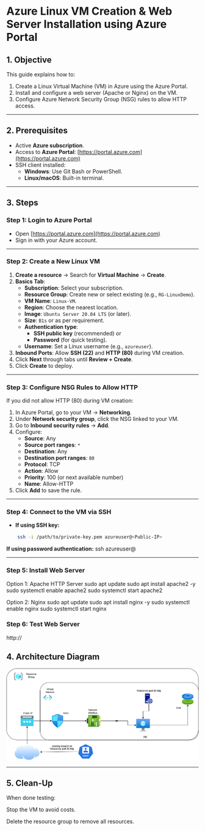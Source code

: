# Azure Linux VM Creation & Web Server Installation using Azure Portal

## 1. Objective
This guide explains how to:
1. Create a Linux Virtual Machine (VM) in Azure using the Azure Portal.
2. Install and configure a web server (Apache or Nginx) on the VM.
3. Configure Azure Network Security Group (NSG) rules to allow HTTP access.

---

## 2. Prerequisites
- Active **Azure subscription**.
- Access to **Azure Portal**: [https://portal.azure.com](https://portal.azure.com)
- SSH client installed:
  - **Windows**: Use Git Bash or PowerShell.
  - **Linux/macOS**: Built-in terminal.

---

## 3. Steps

### Step 1: Login to Azure Portal
- Open [https://portal.azure.com](https://portal.azure.com)  
- Sign in with your Azure account.

---

### Step 2: Create a New Linux VM
1. **Create a resource** → Search for **Virtual Machine** → **Create**.
2. **Basics Tab**:
   - **Subscription**: Select your subscription.
   - **Resource Group**: Create new or select existing (e.g., `RG-LinuxDemo`).
   - **VM Name**: `Linux-VM`.
   - **Region**: Choose the nearest location.
   - **Image**: `Ubuntu Server 20.04 LTS` (or later).
   - **Size**: `B1s` or as per requirement.
   - **Authentication type**: 
     - **SSH public key** (recommended) or 
     - **Password** (for quick testing).
   - **Username**: Set a Linux username (e.g., `azureuser`).
3. **Inbound Ports**: Allow **SSH (22)** and **HTTP (80)** during VM creation.
4. Click **Next** through tabs until **Review + Create**.
5. Click **Create** to deploy.

---

### Step 3: Configure NSG Rules to Allow HTTP
If you did not allow HTTP (80) during VM creation:
1. In Azure Portal, go to your VM → **Networking**.
2. Under **Network security group**, click the NSG linked to your VM.
3. Go to **Inbound security rules** → **Add**.
4. Configure:
   - **Source**: Any
   - **Source port ranges**: `*`
   - **Destination**: Any
   - **Destination port ranges**: `80`
   - **Protocol**: TCP
   - **Action**: Allow
   - **Priority**: 100 (or next available number)
   - **Name**: Allow-HTTP
5. Click **Add** to save the rule.

---

### Step 4: Connect to the VM via SSH
- **If using SSH key:**
```bash
	ssh -i /path/to/private-key.pem azureuser@<Public-IP> 
```

**If using password authentication:**
		ssh azureuser@<Public-IP>

---

### Step 5: Install Web Server
Option 1: Apache HTTP Server
sudo apt update
sudo apt install apache2 -y
sudo systemctl enable apache2
sudo systemctl start apache2

Option 2: Nginx
sudo apt update
sudo apt install nginx -y
sudo systemctl enable nginx
sudo systemctl start nginx


### Step 6: Test Web Server
http://<Public-IP>

## 4. Architecture Diagram


![IIS installation](webserver-vm.png)

---


## 5. Clean-Up


When done testing:

Stop the VM to avoid costs.

Delete the resource group to remove all resources.
